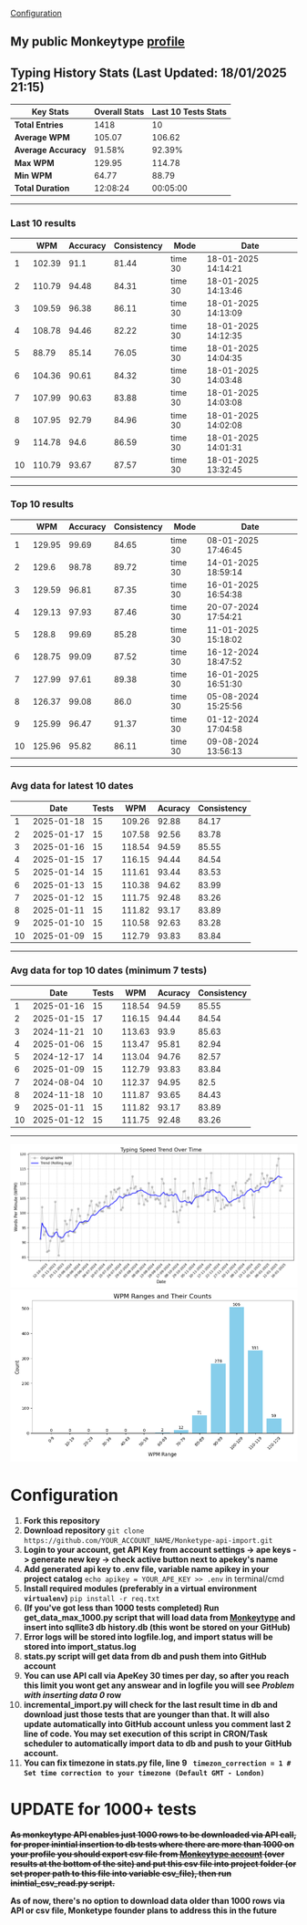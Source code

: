 
[Configuration](#configuration)
## My public Monkeytype [profile](https://monkeytype.com/profile/zp14)


        
## Typing History Stats (Last Updated: 18/01/2025 21:15)

| **Key Stats**               | **Overall Stats**       | **Last 10 Tests Stats**  |
|--------------------------|-------------------------|--------------------------|
| **Total Entries**        | 1418           | 10                       |
| **Average WPM**          | 105.07           | 106.62    |
| **Average Accuracy**     | 91.58%          | 92.39%   |
| **Max WPM**              | 129.95               | 114.78        |
| **Min WPM**              | 64.77               | 88.79                        |
| **Total Duration**       | 12:08:24        | 00:05:00                        |


---

### Last 10 results

| | WPM | Accuracy | Consistency | Mode | Date |
| --- | --- | -------- | ----------- | ---- | --------- |
| 1 | 102.39 | 91.1 | 81.44 | time 30 | 18-01-2025 14:14:21 |
| 2 | 110.79 | 94.48 | 84.31 | time 30 | 18-01-2025 14:13:46 |
| 3 | 109.59 | 96.38 | 86.11 | time 30 | 18-01-2025 14:13:09 |
| 4 | 108.78 | 94.46 | 82.22 | time 30 | 18-01-2025 14:12:35 |
| 5 | 88.79 | 85.14 | 76.05 | time 30 | 18-01-2025 14:04:35 |
| 6 | 104.36 | 90.61 | 84.32 | time 30 | 18-01-2025 14:03:48 |
| 7 | 107.99 | 90.63 | 83.88 | time 30 | 18-01-2025 14:03:08 |
| 8 | 107.95 | 92.79 | 84.96 | time 30 | 18-01-2025 14:02:08 |
| 9 | 114.78 | 94.6 | 86.59 | time 30 | 18-01-2025 14:01:31 |
| 10 | 110.79 | 93.67 | 87.57 | time 30 | 18-01-2025 13:32:45 |


 --- 

### Top 10 results

| | WPM | Accuracy | Consistency | Mode | Date |
| --- | --- | -------- | ----------- | ---- | --------- |
| 1 | 129.95 | 99.69 | 84.65 | time 30 | 08-01-2025 17:46:45 |
| 2 | 129.6 | 98.78 | 89.72 | time 30 | 14-01-2025 18:59:14 |
| 3 | 129.59 | 96.81 | 87.35 | time 30 | 16-01-2025 16:54:38 |
| 4 | 129.13 | 97.93 | 87.46 | time 30 | 20-07-2024 17:54:21 |
| 5 | 128.8 | 99.69 | 85.28 | time 30 | 11-01-2025 15:18:02 |
| 6 | 128.75 | 99.09 | 87.52 | time 30 | 16-12-2024 18:47:52 |
| 7 | 127.99 | 97.61 | 89.38 | time 30 | 16-01-2025 16:51:30 |
| 8 | 126.37 | 99.08 | 86.0 | time 30 | 05-08-2024 15:25:56 |
| 9 | 125.99 | 96.47 | 91.37 | time 30 | 01-12-2024 17:04:58 |
| 10 | 125.96 | 95.82 | 86.11 | time 30 | 09-08-2024 13:56:13 |


 --- 

### Avg data for latest 10 dates

| | Date | Tests | WPM | Acuracy | Consistency |
| --- | --- | -------- | ----------- | ---- | --------- |
| 1 | 2025-01-18 | 15 | 109.26 | 92.88 | 84.17 |
| 2 | 2025-01-17 | 15 | 107.58 | 92.56 | 83.78 |
| 3 | 2025-01-16 | 15 | 118.54 | 94.59 | 85.55 |
| 4 | 2025-01-15 | 17 | 116.15 | 94.44 | 84.54 |
| 5 | 2025-01-14 | 15 | 111.61 | 93.44 | 83.53 |
| 6 | 2025-01-13 | 15 | 110.38 | 94.62 | 83.99 |
| 7 | 2025-01-12 | 15 | 111.75 | 92.48 | 83.26 |
| 8 | 2025-01-11 | 15 | 111.82 | 93.17 | 83.89 |
| 9 | 2025-01-10 | 15 | 110.58 | 92.63 | 83.28 |
| 10 | 2025-01-09 | 15 | 112.79 | 93.83 | 83.84 |


 --- 

### Avg data for top 10 dates (minimum 7 tests)

| | Date | Tests | WPM | Acuracy | Consistency |
| --- | --- | -------- | ----------- | ---- | --------- |
| 1 | 2025-01-16 | 15 | 118.54 | 94.59 | 85.55 |
| 2 | 2025-01-15 | 17 | 116.15 | 94.44 | 84.54 |
| 3 | 2024-11-21 | 10 | 113.63 | 93.9 | 85.63 |
| 4 | 2025-01-06 | 15 | 113.47 | 95.81 | 82.94 |
| 5 | 2024-12-17 | 14 | 113.04 | 94.76 | 82.57 |
| 6 | 2025-01-09 | 15 | 112.79 | 93.83 | 83.84 |
| 7 | 2024-08-04 | 10 | 112.37 | 94.95 | 82.5 |
| 8 | 2024-11-18 | 10 | 111.87 | 93.65 | 84.43 |
| 9 | 2025-01-11 | 15 | 111.82 | 93.17 | 83.89 |
| 10 | 2025-01-12 | 15 | 111.75 | 92.48 | 83.26 |


 --- 


        
![speed trend](typing_speed_trend.png)
![counted chart](count_tests.png)
# Configuration
1. **Fork this repository** 
2. **Download repository** `git clone https://github.com/YOUR_ACCOUNT_NAME/Monketype-api-import.git`
3. **Login to your account, get API Key from account settings -> ape keys -> generate new key -> check active button next to apekey's name**
4. **Add generated api key to .env file, variable name apikey in your project catalog**  `echo apikey = YOUR_APE_KEY >> .env` in terminal/cmd
5. **Install required modules (preferably in a virtual environment `virtualenv`)** `pip install -r req.txt`
6. **(If you've got less than 1000 tests completed) Run get_data_max_1000.py script that will load data from [Monkeytype](https://monkeytype.com/) and insert into sqllite3 db history.db (this wont be stored on your GitHub)**
7. **Error logs will be stored into logfile.log, and import status will be stored into import_status.log**
8. **stats.py script will get data from db and push them into GitHub account**
9. **You can use API call via ApeKey 30 times per day, so after you reach this limit you wont get any answear and in logfile you will see *Problem with inserting data 0* row**
10. **incremental_import.py will check for the last result time in db and download just those tests that are younger than that. It will also update automatically into GitHub account unless you comment last 2 line of code. You may set execution of this script in CRON/Task scheduler to automatically import data to db and push to your GitHub account.**
11. **You can fix timezone in stats.py file, line 9 ` timezon_correction = 1 # Set time correction to your timezone (Default GMT - London)`**
# UPDATE for 1000+ tests
    
~~**As monkeytype API enables just 1000 rows to be downloaded via API call, for proper inintial insertion to db tests where there are more than 1000 on your profile
you should export csv file from [Monkeytype account](https://monkeytype.com/account) (over results at the bottom of the site)
and put this csv file into project folder (or set proper path to this file into variable csv_file), then run inintial_csv_read.py script.**~~

**As of now, there's no option to download data older than 1000 rows via API or csv file, Monketype founder plans to address this in the future**
    
    